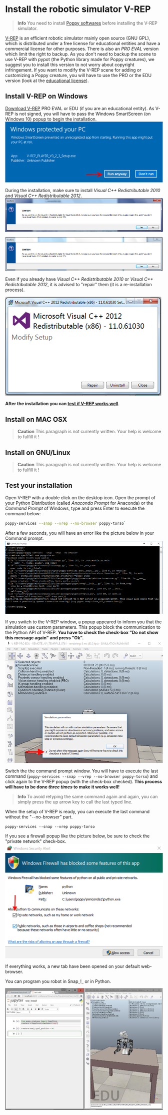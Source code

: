 # Install the robotic simulator V-REP
> **Info** You need to install [Poppy softwares](install-poppy-softwares.md) before installing the V-REP simulator.

[V-REP](http://www.coppeliarobotics.com/downloads.html) is an efficient robotic simulator mainly open source (GNU GPL), which is distributed under a free license for educational entities and have a commercial license for other purposes.
There is also an *PRO EVAL* version which limit the right to backup. As you don't need to backup the scene to use V-REP with pypot (the Python library made for Poppy creatures), we suggest you to install this version to not worry about copyright infringement.
If you want to modify the V-REP scene for adding or customizing a Poppy creature, you will have to use the PRO or the EDU version (look at the [educational license](http://www.coppeliarobotics.com/licensing-plugin-edu.html)).


## Install V-REP on Windows

[Download V-REP](http://www.coppeliarobotics.com/downloads.html) PRO EVAL or EDU (if you are an educational entity).
As V-REP is not signed, you will have to pass the Windows SmartScreen (on Windows 10) popup to begin the installation.
![VREP_smartscreen](../img/vrep/vrep2.png)

During the installation, make sure to install *Visual C++ Redistributable 2010* and *Visual C++ Redistributable 2012*.
![cpp2010](../img/vrep/lucvincent/luc_vincent-056.png)

![cpp2012](../img/vrep/lucvincent/luc_vincent-059.png)

Even if you already have *Visual C++ Redistributable 2010* or *Visual C++ Redistributable 2012*, it is advised to "repair" them (it is a re-installation process).

![cpp2012](../img/vrep/lucvincent/luc_vincent-060.png)

**After the installation you can [test if V-REP works well](#test-your-installation)**.

## Install on MAC OSX
<!-- TODO -->
> **Caution** This paragraph is not currently written. Your help is welcome to fulfill it !

## Install on GNU/Linux
<!-- TODO -->
> **Caution** This paragraph is not currently written. Your help is welcome to fulfill it !

## Test your installation

Open V-REP with a double click on the desktop icon.
Open the prompt of your Python Distribution (called *Anaconda Prompt* for Anaconda) or the *Command Prompt* of Windows, type and press Enter to execute the command below:

```bash
poppy-services --snap --vrep --no-browser poppy-torso`
```
After a few seconds, you will have an error like the picture below in your Command prompt.
![VREP_terminal](../img/vrep/vrep3_1.png)

If you switch to the V-REP window, a popup appeared to inform you that the simulation use custom parameters. This popup block the communication to the Python API of V-REP. **You have to check the check-box "Do not show this message again" and press "Ok".**
![VREP_checkbox](../img/vrep/vrep3_2.png)

Switch the the command prompt window. You will have to execute the last command (`poppy-services --snap --vrep --no-browser poppy-torso`) and click again to the V-REP popup (with the check-box checked). **This process will have to be done *three times* to make it works well!**

> **Info** To avoid retyping the same command again and again, you can simply press the up arrow key to call the last typed line.

When the setup of V-REP is ready, you can execute the last command without the "--no-browser" part.
```
poppy-services --snap --vrep poppy-torso
```

If you see a firewall popup like the picture below, be sure to check the "private network" check-box.
![firewall](../img/vrep/vrep4.png)

If everything works, a new tab have been opened on your default web-browser.
<!-- TODO: lien doc -->
You can program you robot in Snap_!_ or in Python.

![firewall](../img/vrep/lucvincent/luc_vincent-070.jpg)
